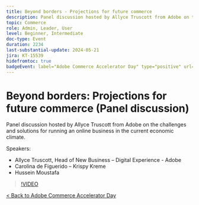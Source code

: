 ```yaml
---
title: Beyond borders - Projections for future commerce
description: Panel discussion hosted by Allyce Truscott from Adobe on the challenges and solutions for running an online business in the current economic climate.
topic: Commerce
role: Admin, Leader, User
level: Beginner, Intermediate
doc-type: Event
duration: 2234
last-substantial-update: 2024-05-21
jira: KT-15539
hidefromtoc: true
badgeEvent: label="Adobe Commerce Accelerator Day" type="positive" url="https://experienceleague.adobe.com/en/docs/events/apac-commerce-recordings/2024/overview" 
---
```


# Beyond borders:  Projections for future commerce (Panel discussion)

Panel discussion hosted by Allyce Truscott from Adobe on the challenges and solutions for running an online business in the current economic climate.

Speakers:

+ Allyce Truscott, Head of New Business – Digital Experience  - Adobe
+ Carolina de Figuerido – Krispy Kreme
+ Hussein Moustafa

>[!VIDEO](https://video.tv.adobe.com/v/3429265/?learn=on)

[< Back to Adobe Commerce Accelerator Day](./overview.md)